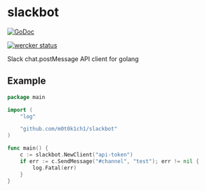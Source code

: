 # slackbot

[![GoDoc](https://godoc.org/github.com/m0t0k1ch1/slackbot?status.svg)](https://godoc.org/github.com/m0t0k1ch1/slackbot)

[![wercker status](https://app.wercker.com/status/9b663f5536c8d7b8147b238613b336e3/m "wercker status")](https://app.wercker.com/project/bykey/9b663f5536c8d7b8147b238613b336e3)

Slack chat.postMessage API client for golang

## Example

``` go
package main

import (
	"log"

	"github.com/m0t0k1ch1/slackbot"
)

func main() {
	c := slackbot.NewClient("api-token")
	if err := c.SendMessage("#channel", "test"); err != nil {
		log.Fatal(err)
	}
}
```
